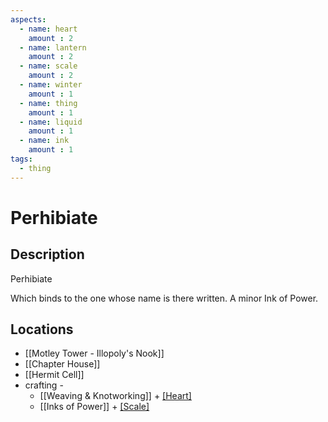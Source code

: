 ```yaml
---
aspects: 
  - name: heart
    amount : 2
  - name: lantern
    amount : 2
  - name: scale
    amount : 2
  - name: winter
    amount : 1
  - name: thing
    amount : 1
  - name: liquid
    amount : 1
  - name: ink
    amount : 1
tags:
  - thing
---
```


# Perhibiate

## Description
Perhibiate

Which binds to the one whose name is there written. A minor Ink of Power.
## Locations
- [[Motley Tower - Illopoly's Nook]]
- [[Chapter House]]
- [[Hermit Cell]]
- crafting - 
	- [[Weaving & Knotworking]] + [[Heart]](5)
	- [[Inks of Power]] + [[Scale]](5)